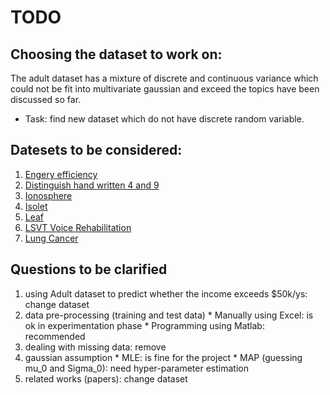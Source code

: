 TODO
===

Choosing the dataset to work on:
---
The adult dataset has a mixture of discrete and continuous variance which could not be fit into multivariate gaussian and exceed the topics have been discussed so far.
* Task: find new dataset which do not have discrete random variable.

Datesets to be considered:
---
1. [Engery efficiency](http://archive.ics.uci.edu/ml/datasets/Energy+efficiency "Two continuous output variables")
2. [Distinguish hand written 4 and 9](http://archive.ics.uci.edu/ml/datasets/Gisette "Big dataset and has been studied extensively")
3. [Ionosphere](http://archive.ics.uci.edu/ml/datasets/Ionosphere "Good dataset")
4. [Isolet](http://archive.ics.uci.edu/ml/datasets/ISOLET "Spoken letter recognition")
5. [Leaf](http://archive.ics.uci.edu/ml/datasets/Leaf "40 leaf classification")
6. [LSVT Voice Rehabilitation](http://archive.ics.uci.edu/ml/datasets/LSVT+Voice+Rehabilitation "Just another")
7. [Lung Cancer](http://archive.ics.uci.edu/ml/datasets/Lung+Cancer "Just another")

Questions to be clarified
---

  1. using Adult dataset to predict whether the income exceeds $50k/ys: change dataset
  2. data pre-processing (training and test data)
    * Manually using Excel: is ok in experimentation phase
    * Programming using Matlab: recommended
  3. dealing with missing data: remove
  4. gaussian assumption
    * MLE: is fine for the project
    * MAP (guessing mu_0 and Sigma_0): need hyper-parameter estimation
  5. related works (papers): change dataset
